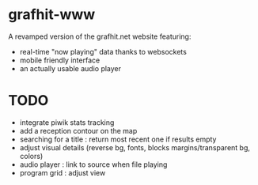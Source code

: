 # grafhit-www

A revamped version of the grafhit.net website featuring: 
- real-time "now playing" data thanks to websockets
- mobile friendly interface
- an actually usable audio player


# TODO

- integrate piwik stats tracking
- add a reception contour on the map
- searching for a title : return most recent one if results empty
- adjust visual details (reverse bg, fonts, blocks margins/transparent bg, colors)
- audio player : link to source when file playing
- program grid : adjust view